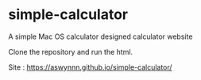 # simple-calculator
A simple Mac OS calculator designed calculator website

Clone the repository and run the html.

Site : https://aswynnn.github.io/simple-calculator/
